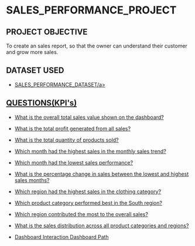 # SALES_PERFORMANCE_PROJECT

## PROJECT OBJECTIVE
To create an sales report, so that the owner can understand their customer and grow more sales.

## DATASET USED
- <a href="https://github.com/janvijoshi93/SALES_PERFORMANCE_PROJECT/blob/main/Sales_Data_Dataset.xlsx">SALES_PERFORMANCE_DATASET/a>

## QUESTIONS(KPI's)
- What is the overall total sales value shown on the dashboard?
- What is the total profit generated from all sales?
- What is the total quantity of products sold?
- Which month had the highest sales in the monthly sales trend?
- Which month had the lowest sales performance?
- What is the percentage change in sales between the lowest and highest sales months?
- Which region had the highest sales in the clothing category?
- Which product category performed best in the South region?
- Which region contributed the most to the overall sales?
- What is the sales distribution across all product categories and regions?

- Dashboard Interaction <a href="https://github.com/janvijoshi93/SALES_PERFORMANCE_PROJECT/blob/main/Screenshot%202025-06-11%20095719.png">Dashboard Path</a>

